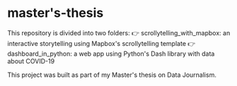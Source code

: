 # master's-thesis
This repository is divided into two folders: 
👉 scrollytelling_with_mapbox: an interactive storytelling using Mapbox's scrollytelling template
👉 dashboard_in_python: a web app using Python's Dash library with data about COVID-19


This project was built as part of my Master's thesis on Data Journalism. 
